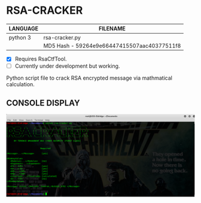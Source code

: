 # RSA-CRACKER

| LANGUAGE | FILENAME |
|--------  |----------|
|python 3  |rsa-cracker.py|
|| MD5 Hash - 59264e9e66447415507aac40377511f8 |

- [x] Requires RsaCtfTool.
- [ ] Currently under development but working.

Python script file to crack RSA encrypted message via mathmatical calculation.

## CONSOLE DISPLAY
![Screenshot](picture1.png) 

